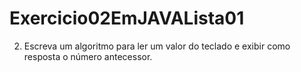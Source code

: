 # Exercicio02EmJAVALista01
2) Escreva um algoritmo para ler um valor do teclado e exibir como resposta o número antecessor. 
